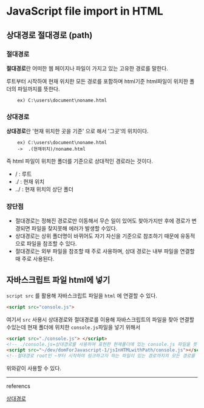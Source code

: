 # JavaScript file import in HTML

## 상대경로 절대경로 (path)
### 절대경로
**절대경로**란 어떠한 웹 페이지나 파일이 가지고 있는 고유한 경로를 말한다. 

루트부터 시작하여 현재 위치한 모든 경로를 포함하며 html기준 html파일이 위치한 폴더의 파일까지를 뜻한다.
```text
    ex) C:\users\document\noname.html
```
### 상대경로
**상대경로**란 '현재 위치한 곳을 기준' 으로 해서 '그곳'의 위치이다. 
```text
    ex) C:\users\document\noname.html
    ->  .(현재위치)/noname.html
```
즉 html 파일이 위치한 폴더를 기준으로 상대적인 경로라는 것이다.

* / : 루트
* ./ : 현재 위치
* ../ : 현재 위치의 상단 폴더
  
### 장단점
* 절대경로는 정해진 경로로만 이동해서 무슨 일이 있어도 찾아가지만 후에 경로가 변경되면 파일을 찾지못해 에러가 발생할 수있다.
* 상대경로는 상위 폴더명이 바뀌어도 자기 자신을 기준으로 참조하기 때문에 유동적으로 파일을 참조할 수  있다.
* 절대경로는 외부 파일을 참조할 때 주로 사용하며, 상대 경로는 내부 파일을 연결할 때 주로 사용된다.

## 자바스크립트 파일 html에 넣기
`script src` 를 활용해 자바스크립트 파일을 `html` 에 연결할 수 있다.
```HTML
<script src="console.js">
``` 

여기서 `src` 사용시 상대경로와 절대경로를 이용해 자바스크립트의 파일을 찾아 연결할 수있는데 현재 폴더에 위치한 `console.js`파일을 넣기 위해서 
```HTML
<script src="./console.js"> </script>
<!-- ./console.js=상대경로를 사용하여 표현한 현재폴더에 있는 console.js 파일을 뜻하는 경로 -->
<script src="~/dev/domForJavascript-1/jsInHTMLwithPath/console.js"></script>
<!--절대경로 root인 ~부터 시작하여 링크하고자 하는 파일이 있는 경로까지의 모든 경로를 나타냈다.-->
``` 
위와같이 사용할 수 있다.


--------------------------------
referencs

[상대경로](https://88240.tistory.com/122)